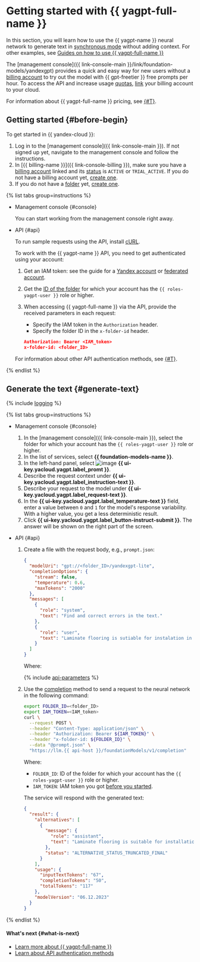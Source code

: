 # Getting started with {{ yagpt-full-name }}

In this section, you will learn how to use the {{ yagpt-name }} neural network to generate text in [synchronous mode](../concepts/index.md#working-mode) without adding context. For other examples, see [Guides on how to use {{ yagpt-full-name }}](../operations/index.md#yandexgpt-api)

The [management console]({{ link-console-main }}/link/foundation-models/yandexgpt) provides a quick and easy way for new users without a [billing account](../../billing/concepts/billing-account.md) to try out the model with {{ gpt-freetier }} free prompts per hour. To access the API and increase usage [quotas](../concepts/limits.md), [link](../../billing/operations/pin-cloud.md) your billing account to your cloud.

For information about {{ yagpt-full-name }} pricing, see [{#T}](../pricing.md).

## Getting started {#before-begin}

To get started in {{ yandex-cloud }}:

1. Log in to the [management console]({{ link-console-main }}). If not signed up yet, navigate to the management console and follow the instructions.
1. In [{{ billing-name }}]({{ link-console-billing }}), make sure you have a [billing account](../../billing/concepts/billing-account.md) linked and its [status](../../billing/concepts/billing-account-statuses.md) is `ACTIVE` or `TRIAL_ACTIVE`. If you do not have a billing account yet, [create one](../../billing/quickstart/index.md#create_billing_account).
1. If you do not have a [folder](../../resource-manager/concepts/resources-hierarchy.md#folder) yet, [create one](../../resource-manager/operations/folder/create.md).

{% list tabs group=instructions %}

- Management console {#console}

  You can start working from the management console right away.

- API {#api}

  To run sample requests using the API, install [cURL](https://curl.haxx.se).

  To work with the {{ yagpt-name }} API, you need to get authenticated using your account:

  1. Get an IAM token: see the guide for a [Yandex account](../../iam/operations/iam-token/create.md) or [federated account](../../iam/operations/iam-token/create-for-federation.md).
  1. Get the [ID of the folder](../../resource-manager/operations/folder/get-id.md) for which your account has the `{{ roles-yagpt-user }}` role or higher.
  1. When accessing {{ yagpt-full-name }} via the API, provide the received parameters in each request:

     * Specify the IAM token in the `Authorization` header.
     * Specify the folder ID in the `x-folder-id` header.

     ```json
     Authorization: Bearer <IAM_token>
     x-folder-id: <folder_ID>
     ```

  For information about other API authentication methods, see [{#T}](../api-ref/authentication.md).

{% endlist %}

## Generate the text {#generate-text}

{% include [logging](../../_includes/foundation-models/yandexgpt/logging-disclaimer.md) %}

{% list tabs group=instructions %}

- Management console {#console}

  1. In the [management console]({{ link-console-main }}), select the folder for which your account has the `{{ roles-yagpt-user }}` role or higher.
  1. In the list of services, select **{{ foundation-models-name }}**.
  1. In the left-hand panel, select ![image](../../_assets/console-icons/dice-3.svg) **{{ ui-key.yacloud.yagpt.label_promt }}**.
  1. Describe the request context under **{{ ui-key.yacloud.yagpt.label_instruction-text }}**.
  1. Describe your request to the model under **{{ ui-key.yacloud.yagpt.label_request-text }}**.
  1. In the **{{ ui-key.yacloud.yagpt.label_temperature-text }}** field, enter a value between `0` and `1` for the model's response variability. With a higher value, you get a less deterministic result.
  1. Click **{{ ui-key.yacloud.yagpt.label_button-instruct-submit }}**. The answer will be shown on the right part of the screen.

- API {#api}

  1. Create a file with the request body, e.g., `prompt.json`:

     ```json
     {
       "modelUri": "gpt://<folder_ID>/yandexgpt-lite",
       "completionOptions": {
         "stream": false,
         "temperature": 0.6,
         "maxTokens": "2000"
       },
       "messages": [
         {
           "role": "system",
           "text": "Find and correct errors in the text."
         },
         {
           "role": "user",
           "text": "Laminate flooring is sutiable for instalation in the kitchen or in a child's room. It withsatnds moisturre and mechanical dammage thanks to a proctive layer of melamine films 0.2 mm thick and a wax-treated interlocking systme."
         }
       ]
     }
     ```

     Where:

     {% include [api-parameters](../../_includes/foundation-models/yandexgpt/api-parameters.md) %}

  1. Use the [completion](../text-generation/api-ref/TextGeneration/completion.md) method to send a request to the neural network in the following command:

     ```bash
     export FOLDER_ID=<folder_ID>
     export IAM_TOKEN=<IAM_token>
     curl \
       --request POST \
       --header "Content-Type: application/json" \
       --header "Authorization: Bearer ${IAM_TOKEN}" \
       --header "x-folder-id: ${FOLDER_ID}" \
       --data "@prompt.json" \
       "https://llm.{{ api-host }}/foundationModels/v1/completion"
     ```

     Where:

     * `FOLDER_ID`: ID of the folder for which your account has the `{{ roles-yagpt-user }}` role or higher.
     * `IAM_TOKEN`: IAM token you got [before you started](#before-begin).

     The service will respond with the generated text:

     ```json
     {
       "result": {
         "alternatives": [
           {
             "message": {
               "role": "assistant",
               "text": "Laminate flooring is suitable for installation in the kitchen or in a child's room. It withstands moisture and mechanical damage thanks to a protective layer of melamine films 0.2 mm thick and a wax-treated interlocking system."
             },
             "status": "ALTERNATIVE_STATUS_TRUNCATED_FINAL"
           }
         ],
         "usage": {
           "inputTextTokens": "67",
           "completionTokens": "50",
           "totalTokens": "117"
         },
         "modelVersion": "06.12.2023"
       }
     }
     ```

{% endlist %}

#### What's next {#what-is-next}

* [Learn more about {{ yagpt-full-name }}](../concepts/index.md)
* [Learn about API authentication methods](../api-ref/authentication.md)
